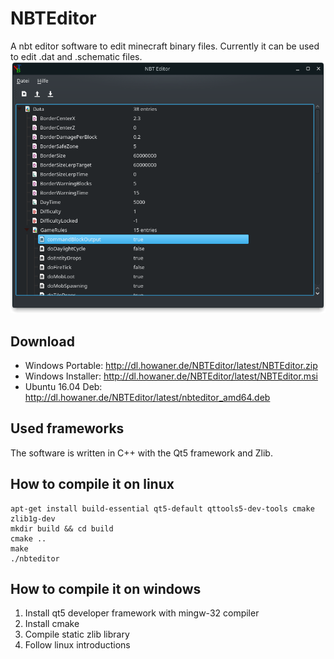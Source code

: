 # NBTEditor
A nbt editor software to edit minecraft binary files. Currently it can be used to edit .dat and .schematic files.  
![NBTEditor](Image.png)

## Download
- Windows Portable: http://dl.howaner.de/NBTEditor/latest/NBTEditor.zip
- Windows Installer: http://dl.howaner.de/NBTEditor/latest/NBTEditor.msi
- Ubuntu 16.04 Deb: http://dl.howaner.de/NBTEditor/latest/nbteditor_amd64.deb


## Used frameworks
The software is written in C++ with the Qt5 framework and Zlib.

## How to compile it on linux
```
apt-get install build-essential qt5-default qttools5-dev-tools cmake zlib1g-dev
mkdir build && cd build
cmake ..
make
./nbteditor
```

## How to compile it on windows
1. Install qt5 developer framework with mingw-32 compiler
2. Install cmake
3. Compile static zlib library
4. Follow linux introductions
